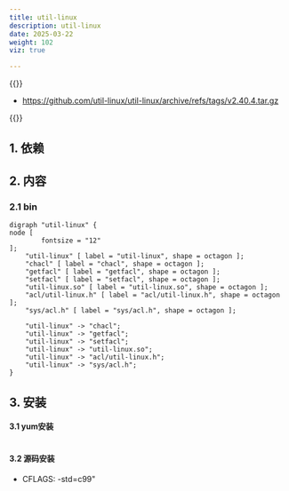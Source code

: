 ```yaml
---
title: util-linux
description: util-linux
date: 2025-03-22
weight: 102
viz: true

---
```

<style>
th, td {
  border: 1px solid rgb(190, 190, 190);
}
</style>


{{<note>}}
<!---->

- https://github.com/util-linux/util-linux/archive/refs/tags/v2.40.4.tar.gz



{{</note>}}


## 1. 依赖



## 2. 内容


### 2.1 bin

```viz-dot
digraph "util-linux" {
node [
        fontsize = "12"
];
    "util-linux" [ label = "util-linux", shape = octagon ];
    "chacl" [ label = "chacl", shape = octagon ];
    "getfacl" [ label = "getfacl", shape = octagon ];
    "setfacl" [ label = "setfacl", shape = octagon ];
    "util-linux.so" [ label = "util-linux.so", shape = octagon ];
    "acl/util-linux.h" [ label = "acl/util-linux.h", shape = octagon ];
    "sys/acl.h" [ label = "sys/acl.h", shape = octagon ];

    "util-linux" -> "chacl";
    "util-linux" -> "getfacl";
    "util-linux" -> "setfacl";
    "util-linux" -> "util-linux.so";
    "util-linux" -> "acl/util-linux.h";
    "util-linux" -> "sys/acl.h";
}
```




## 3. 安装


#### 3.1 yum安装
```bash


```




#### 3.2 源码安装

- CFLAGS: -std=c99"

```bash


```

